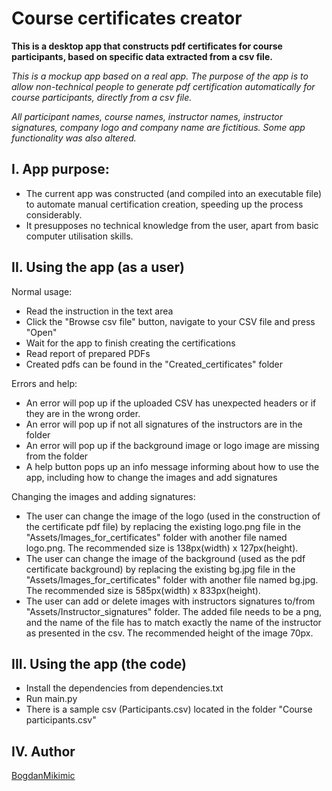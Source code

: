# Course certificates creator 

**This is a desktop app that constructs pdf certificates for course participants, 
based on specific data extracted from a csv file.**

*This is a mockup app based on a real app.
The purpose of the app is to allow non-technical people to generate pdf 
certification automatically for course participants, directly from a csv file.*

*All participant names, course names, instructor names, instructor signatures, 
company logo and company name are fictitious. Some app functionality was also 
altered.*


## I. App purpose:
* The current app was constructed (and compiled into an executable file) to automate 
manual certification creation, speeding up the process considerably. 
* It presupposes no technical knowledge from the
user, apart from basic computer utilisation skills. 

## II. Using the app (as a user)
Normal usage:
* Read the instruction in the text area
* Click the "Browse csv file" button, navigate to your CSV file and press "Open"
* Wait for the app to finish creating the certifications
* Read report of prepared PDFs
* Created pdfs can be found in the "Created_certificates" folder

Errors and help:
* An error will pop up if the uploaded CSV has unexpected headers or if they are
in the wrong order.
* An error will pop up if not all signatures of the instructors are in the folder
* An error will pop up if the background image or logo image are missing from the folder
* A help button pops up an info message informing about how to use the app,
including how to change the images and add signatures

Changing the images and adding signatures:
* The user can change the image of the logo (used in the construction of the certificate pdf file)
by replacing the existing logo.png file in the "Assets/Images_for_certificates" folder with another file 
named logo.png. The recommended size is 138px(width) x 127px(height). 
* The user can change the image of the background (used as the pdf certificate background)
by replacing the existing bg.jpg file in the "Assets/Images_for_certificates" folder with another file 
named bg.jpg. The recommended size is 585px(width) x 833px(height). 
* The user can add or delete images with instructors signatures to/from "Assets/Instructor_signatures"
folder. The added file needs to be a png, and the name of the file has to match exactly the name of the 
instructor as presented in the csv. The recommended height of the image 70px. 


## III. Using the app (the code)
* Install the dependencies from dependencies.txt
* Run main.py
* There is a sample csv (Participants.csv) located in the folder "Course participants.csv"

## IV. Author
[BogdanMikimic](https://github.com/BogdanMikimic)

